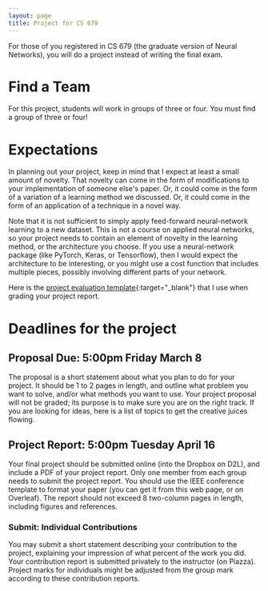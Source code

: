 ```yaml
---
layout: page
title: Project for CS 679
---
```


For those of you registered in CS 679 (the graduate version of Neural Networks), you will do a project instead of writing the final exam.

# Find a Team

For this project, students will work in groups of three or four. You must find a group of three or four!

# Expectations

In planning out your project, keep in mind that I expect at least a small amount of novelty. That novelty can come in the form of modifications to your implementation of someone else's paper. Or, it could come in the form of a variation of a learning method we discussed. Or, it could come in the form of an application of a technique in a novel way.

Note that it is not sufficient to simply apply feed-forward neural-network learning to a new dataset. This is not a course on applied neural networks, so your project needs to contain an element of novelty in the learning method, or the architecture you choose. If you use a neural-network package (like PyTorch, Keras, or Tensorflow), then I would expect the architecture to be interesting, or you might use a cost function that includes multiple pieces, possibly involving different parts of your network.

Here is the [project evaluation template](https://www.dropbox.com/s/t4zqerkrdkqru00/project_eval_template.pdf?dl=0){:target="_blank"} that I use when grading your project report.

# Deadlines for the project

## Proposal Due: 5:00pm Friday March 8

The proposal is a short statement about what you plan to do for your project. It should be 1 to 2 pages in length, and outline what problem you want to solve, and/or what methods you want to use. Your project proposal will not be graded; its purpose is to make sure you are on the right track. If you are looking for ideas, here is a list of topics to get the creative juices flowing.

## Project Report: 5:00pm Tuesday April 16

Your final project should be submitted online (into the Dropbox on D2L), and include a PDF of your project report. Only one member from each group needs to submit the project report. You should use the IEEE conference template to format your paper (you can get it from this web page, or on Overleaf). The report should not exceed 8 two-column pages in length, including figures and references.

### Submit: Individual Contributions

You may submit a short statement describing your contribution to the project, explaining your impression of what percent of the work you did. Your contribution report is submitted privately to the instructor (on Piazza). Project marks for individuals might be adjusted from the group mark according to these contribution reports.
